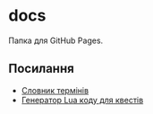 # docs

Папка для GitHub Pages.

## Посилання

* [Словник термінів](https://greenya.github.io/ClassicUA/terms/)
* [Генератор Lua коду для квестів](https://greenya.github.io/ClassicUA/quest-helper/)
